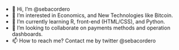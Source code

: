 - 👋 Hi, I’m @sebacordero
- 👀 I’m interested in Economics, and New Technologies like Bitcoin.
- 🌱 I’m currently learning R, front-end (HTML/CSS), and Python.
- 💞️ I’m looking to collaborate on payments methods and operation dashboards.
- 📫 How to reach me? Contact me by twitter @sebacordero

<!---
sebacordero/sebacordero is a ✨ special ✨ repository because its `README.md` (this file) appears on your GitHub profile.
You can click the Preview link to take a look at your changes.
--->
